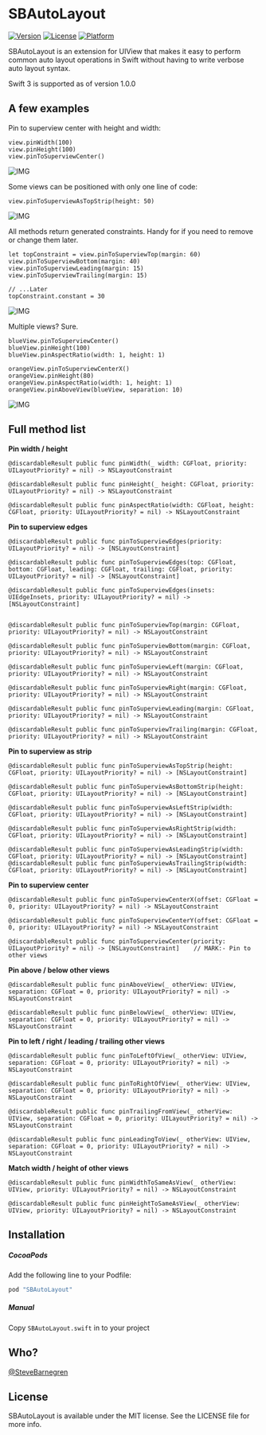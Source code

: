 # SBAutoLayout

[![Version](https://img.shields.io/cocoapods/v/SBAutoLayout.svg?style=flat)](http://cocoapods.org/pods/SBAutoLayout)
[![License](https://img.shields.io/cocoapods/l/SBAutoLayout.svg?style=flat)](http://cocoapods.org/pods/SBAutoLayout)
[![Platform](https://img.shields.io/cocoapods/p/SBAutoLayout.svg?style=flat)](http://cocoapods.org/pods/SBAutoLayout)

SBAutoLayout is an extension for UIView that makes it easy to perform common auto layout operations in Swift without having to write verbose auto layout syntax.

Swift 3 is supported as of version 1.0.0

## A few examples

Pin to superview center with height and width:

```
view.pinWidth(100)
view.pinHeight(100)
view.pinToSuperviewCenter()
```
![IMG](https://raw.githubusercontent.com/SteveBarnegren/SBAutoLayout/master/ScreenShots/Centered.png)


Some views can be positioned with only one line of code:

```
view.pinToSuperviewAsTopStrip(height: 50)
```
![IMG](https://raw.githubusercontent.com/SteveBarnegren/SBAutoLayout/master/ScreenShots/TopStrip.png)

All methods return generated constraints. Handy for if you need to remove or change them later. 

```
let topConstraint = view.pinToSuperviewTop(margin: 60)
view.pinToSuperviewBottom(margin: 40)
view.pinToSuperviewLeading(margin: 15)
view.pinToSuperviewTrailing(margin: 15)

// ...Later
topConstraint.constant = 30
```
![IMG](https://raw.githubusercontent.com/SteveBarnegren/SBAutoLayout/master/ScreenShots/SuperviewEdges.png)

Multiple views? Sure.

```
blueView.pinToSuperviewCenter()
blueView.pinHeight(100)
blueView.pinAspectRatio(width: 1, height: 1)

orangeView.pinToSuperviewCenterX()
orangeView.pinHeight(80)
orangeView.pinAspectRatio(width: 1, height: 1)
orangeView.pinAboveView(blueView, separation: 10)
```

![IMG](https://raw.githubusercontent.com/SteveBarnegren/SBAutoLayout/master/ScreenShots/TwoViews.png)

## Full method list

**Pin width / height**

```
@discardableResult public func pinWidth(_ width: CGFloat, priority: UILayoutPriority? = nil) -> NSLayoutConstraint
    
@discardableResult public func pinHeight(_ height: CGFloat, priority: UILayoutPriority? = nil) -> NSLayoutConstraint
    
@discardableResult public func pinAspectRatio(width: CGFloat, height: CGFloat, priority: UILayoutPriority? = nil) -> NSLayoutConstraint
```

**Pin to superview edges**

```    
@discardableResult public func pinToSuperviewEdges(priority: UILayoutPriority? = nil) -> [NSLayoutConstraint]
    
@discardableResult public func pinToSuperviewEdges(top: CGFloat, bottom: CGFloat, leading: CGFloat, trailing: CGFloat, priority: UILayoutPriority? = nil) -> [NSLayoutConstraint]
    
@discardableResult public func pinToSuperviewEdges(insets: UIEdgeInsets, priority: UILayoutPriority? = nil) -> [NSLayoutConstraint]
   
    
@discardableResult public func pinToSuperviewTop(margin: CGFloat, priority: UILayoutPriority? = nil) -> NSLayoutConstraint
    
@discardableResult public func pinToSuperviewBottom(margin: CGFloat, priority: UILayoutPriority? = nil) -> NSLayoutConstraint
    
@discardableResult public func pinToSuperviewLeft(margin: CGFloat, priority: UILayoutPriority? = nil) -> NSLayoutConstraint
    
@discardableResult public func pinToSuperviewRight(margin: CGFloat, priority: UILayoutPriority? = nil) -> NSLayoutConstraint
    
@discardableResult public func pinToSuperviewLeading(margin: CGFloat, priority: UILayoutPriority? = nil) -> NSLayoutConstraint
    
@discardableResult public func pinToSuperviewTrailing(margin: CGFloat, priority: UILayoutPriority? = nil) -> NSLayoutConstraint
```

**Pin to superview as strip**

```   
@discardableResult public func pinToSuperviewAsTopStrip(height: CGFloat, priority: UILayoutPriority? = nil) -> [NSLayoutConstraint]
    
@discardableResult public func pinToSuperviewAsBottomStrip(height: CGFloat, priority: UILayoutPriority? = nil) -> [NSLayoutConstraint]
    
@discardableResult public func pinToSuperviewAsLeftStrip(width: CGFloat, priority: UILayoutPriority? = nil) -> [NSLayoutConstraint]
    
@discardableResult public func pinToSuperviewAsRightStrip(width: CGFloat, priority: UILayoutPriority? = nil) -> [NSLayoutConstraint]
    
@discardableResult public func pinToSuperviewAsLeadingStrip(width: CGFloat, priority: UILayoutPriority? = nil) -> [NSLayoutConstraint]
@discardableResult public func pinToSuperviewAsTrailingStrip(width: CGFloat, priority: UILayoutPriority? = nil) -> [NSLayoutConstraint]
```

**Pin to superview center**

```
@discardableResult public func pinToSuperviewCenterX(offset: CGFloat = 0, priority: UILayoutPriority? = nil) -> NSLayoutConstraint
    
@discardableResult public func pinToSuperviewCenterY(offset: CGFloat = 0, priority: UILayoutPriority? = nil) -> NSLayoutConstraint
    
@discardableResult public func pinToSuperviewCenter(priority: UILayoutPriority? = nil) -> [NSLayoutConstraint]    // MARK:- Pin to other views
```

**Pin above / below other views**

```
@discardableResult public func pinAboveView(_ otherView: UIView, separation: CGFloat = 0, priority: UILayoutPriority? = nil) -> NSLayoutConstraint
    
@discardableResult public func pinBelowView(_ otherView: UIView, separation: CGFloat = 0, priority: UILayoutPriority? = nil) -> NSLayoutConstraint
```

**Pin to left / right / leading / trailing other views**

``` 
@discardableResult public func pinToLeftOfView(_ otherView: UIView, separation: CGFloat = 0, priority: UILayoutPriority? = nil) -> NSLayoutConstraint
    
@discardableResult public func pinToRightOfView(_ otherView: UIView, separation: CGFloat = 0, priority: UILayoutPriority? = nil) -> NSLayoutConstraint
    
@discardableResult public func pinTrailingFromView(_ otherView: UIView, separation: CGFloat = 0, priority: UILayoutPriority? = nil) -> NSLayoutConstraint
    
@discardableResult public func pinLeadingToView(_ otherView: UIView, separation: CGFloat = 0, priority: UILayoutPriority? = nil) -> NSLayoutConstraint
```    
   
**Match width / height of other views**  
    
```
@discardableResult public func pinWidthToSameAsView(_ otherView: UIView, priority: UILayoutPriority? = nil) -> NSLayoutConstraint
    
@discardableResult public func pinHeightToSameAsView(_ otherView: UIView, priority: UILayoutPriority? = nil) -> NSLayoutConstraint
```




## Installation

##### CocoaPods

Add the following line to your Podfile:

```ruby
pod "SBAutoLayout"
```

##### Manual

Copy ```SBAutoLayout.swift``` in to your project

## Who?

[@SteveBarnegren](https://twitter.com/stevebarnegren)

## License

SBAutoLayout is available under the MIT license. See the LICENSE file for more info.
